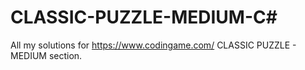 # CLASSIC-PUZZLE-MEDIUM-C#

All my solutions for https://www.codingame.com/ CLASSIC PUZZLE - MEDIUM section.
